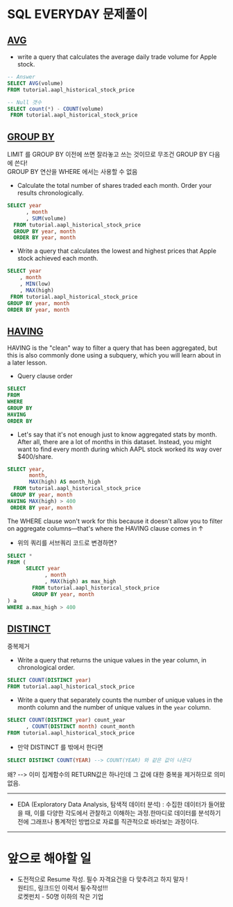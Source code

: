 # SQL EVERYDAY 문제풀이
## [AVG](https://mode.com/sql-tutorial/sql-avg)

* write a query that calculates the average daily trade volume for Apple stock.

```sql
-- Answer
SELECT AVG(volume)
FROM tutorial.aapl_historical_stock_price

-- Null 갯수
SELECT count(*) - COUNT(volume)
 FROM tutorial.aapl_historical_stock_price
```

## [GROUP BY](https://mode.com/resources/sql-tutorial/sql-group-by)
LIMIT 를 GROUP BY 이전에 쓰면 잘라놓고 쓰는 것이므로 무조건 GROUP BY 다음에 쓴다!<br>
GROUP BY 연산을 WHERE 에서는 사용할 수 없음

* Calculate the total number of shares traded each month. Order your results chronologically.

```sql
SELECT year
      , month
      , SUM(volume)
  FROM tutorial.aapl_historical_stock_price
  GROUP BY year, month
  ORDER BY year, month
```

* Write a query that calculates the lowest and highest prices that Apple stock achieved each month.

```sql
SELECT year
    , month
    , MIN(low)
    , MAX(high)
 FROM tutorial.aapl_historical_stock_price
GROUP BY year, month
ORDER BY year, month
```

## [HAVING](https://mode.com/resources/sql-tutorial/sql-having)

HAVING is the "clean" way to filter a query that has been aggregated, but this is also commonly done using a subquery, which you will learn about in a later lesson.

* Query clause order
```sql
SELECT
FROM
WHERE
GROUP BY
HAVING
ORDER BY
```
* Let's say that it's not enough just to know aggregated stats by month. After all, there are a lot of months in this dataset. Instead, you might want to find every month during which AAPL stock worked its way over $400/share. 
```sql
SELECT year,
       month,
       MAX(high) AS month_high
  FROM tutorial.aapl_historical_stock_price
 GROUP BY year, month
HAVING MAX(high) > 400
 ORDER BY year, month
 ```
The WHERE clause won't work for this because it doesn't allow you to filter on aggregate columns—that's where the HAVING clause comes in ↑

* 위의 쿼리를 서브쿼리 코드로 변경하면?
```sql
SELECT *
FROM (
      SELECT year
            , month
            , MAX(high) as max_high
        FROM tutorial.aapl_historical_stock_price
        GROUP BY year, month
) a
WHERE a.max_high > 400
```

## [DISTINCT](https://mode.com/sql-tutorial/sql-distinct) 
중복제거

* Write a query that returns the unique values in the year column, in chronological order.
```sql
SELECT COUNT(DISTINCT year)
FROM tutorial.aapl_historical_stock_price
```
* Write a query that separately counts the number of unique values in the month column and the number of unique values in the `year` column. 
```sql
SELECT COUNT(DISTINCT year) count_year
      , COUNT(DISTINCT month) count_month
FROM tutorial.aapl_historical_stock_price
```

* 만약 DISTINCT 를 밖에서 한다면
```sql
SELECT DISTINCT COUNT(YEAR) --> COUNT(YEAR) 와 같은 값이 나온다
```
왜? --> 이미 집계함수의 RETURN값은 하나인데 그 값에 대한 중복을 제거하므로 의미없음.

---
* EDA (Exploratory Data Analysis, 탐색적 데이터 분석)
: 수집한 데이터가 들어왔을 때, 이를 다양한 각도에서 관찰하고 이해하는 과정.한마디로 데이터를 분석하기 전에 그래프나 통계적인 방법으로 자료를 직관적으로 바라보는 과정이다.
---
# 앞으로 해야할 일
* 도전적으로 Resume 작성. 필수 자격요건을 다 맞추려고 하지 말자 ! <br>
원티드, 링크드인 이력서 필수작성!!!<br>
로켓펀치 - 50명 이하의 작은 기업

